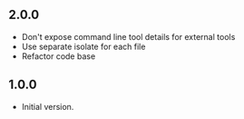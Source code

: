 ## 2.0.0

- Don't expose command line tool details for external tools
- Use separate isolate for each file
- Refactor code base

## 1.0.0

- Initial version.
